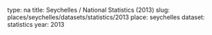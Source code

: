 type: na
title: Seychelles / National Statistics (2013)
slug: places/seychelles/datasets/statistics/2013
place: seychelles
dataset: statistics
year: 2013
